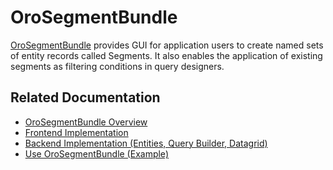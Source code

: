 <a id="bundle-docs-platform-segment-bundle"></a>

# OroSegmentBundle

<a href="https://github.com/oroinc/platform/tree/master/src/Oro/Bundle/SegmentBundle" target="_blank">OroSegmentBundle</a> provides GUI for application users to create named sets of entity records called Segments. It also enables the application of existing segments as filtering conditions in query designers.

## Related Documentation

* [OroSegmentBundle Overview](../../../backend/entities-data-management/reports-and-segments.md#backend-segments-overview)
* [Frontend Implementation](../../../backend/entities-data-management/reports-and-segments.md#backend-segments-frontend-implementation)
* [Backend Implementation (Entities, Query Builder, Datagrid)](../../../backend/entities-data-management/reports-and-segments.md#backend-segments-backend-implementation)
* [Use OroSegmentBundle (Example)](../../../backend/entities-data-management/reports-and-segments.md#backend-segments-usage)

<!-- Frontend -->
